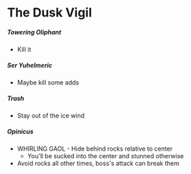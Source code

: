 # The Dusk Vigil

##### Towering Oliphant

- Kill it

##### Ser Yuhelmeric

- Maybe kill some adds

##### Trash

- Stay out of the ice wind

##### Opinicus

- WHIRLING GAOL - Hide behind rocks relative to center
  - You'll be sucked into the center and stunned otherwise
- Avoid rocks all other times, boss's attack can break them
